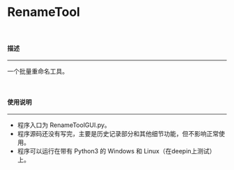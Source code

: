 # RenameTool

<br/>

#### 描述

------

一个批量重命名工具。

<br/>

#### 使用说明

------

- 程序入口为 RenameToolGUI.py。
- 程序源码还没有写完，主要是历史记录部分和其他细节功能，但不影响正常使用。  
- 程序可以运行在带有 Python3 的 Windows 和 Linux（在deepin上测试）上。  
